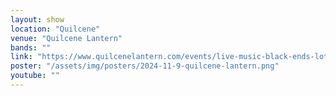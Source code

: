 ```yaml
---
layout: show
location: "Quilcene"
venue: "Quilcene Lantern"
bands: ""
link: "https://www.quilcenelantern.com/events/live-music-black-ends-lotion-dj-e-rok"
poster: "/assets/img/posters/2024-11-9-quilcene-lantern.png"
youtube: ""
---
```



